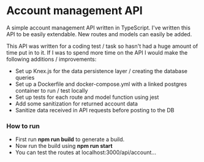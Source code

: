 # Account management API

A simple account management API written in TypeScript. I've written this API to be easily extendable. New routes and models can easily be added.

This API was written for a coding test / task so hasn't had a huge amount of time put in to it. If I was to spend more time on the API I would make the following additions / improvements:

- Set up Knex.js for the data persistence layer / creating the database queries
- Set up a Dockerfile and docker-compose.yml with a linked postgres container to run / test locally
- Set up tests for each route and model function using jest
- Add some sanitization for returned account data
- Sanitize data received in API requests before posting to the DB

### How to run

- First run **npm run build** to generate a build.
- Now run the build using **npm run start**
- You can test the routes at localhost:3000/api/account...
